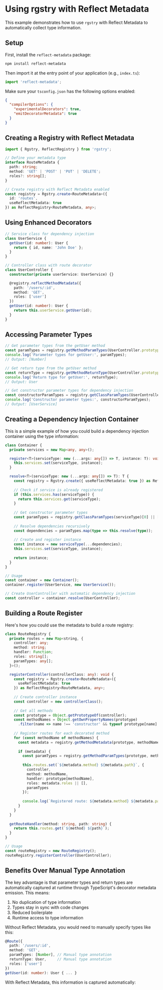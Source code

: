 # Using rgstry with Reflect Metadata

This example demonstrates how to use `rgstry` with Reflect Metadata to automatically collect type information.

## Setup

First, install the `reflect-metadata` package:

```bash
npm install reflect-metadata
```

Then import it at the entry point of your application (e.g., `index.ts`):

```typescript
import 'reflect-metadata';
```

Make sure your `tsconfig.json` has the following options enabled:

```json
{
  "compilerOptions": {
    "experimentalDecorators": true,
    "emitDecoratorMetadata": true
  }
}
```

## Creating a Registry with Reflect Metadata

```typescript
import { Rgstry, ReflectRegistry } from 'rgstry';

// Define your metadata type
interface RouteMetadata {
  path: string;
  method: 'GET' | 'POST' | 'PUT' | 'DELETE';
  roles?: string[];
}

// Create registry with Reflect Metadata enabled
const registry = Rgstry.create<RouteMetadata>({
  id: 'routes',
  useReflectMetadata: true
}) as ReflectRegistry<RouteMetadata, any>;
```

## Using Enhanced Decorators

```typescript
// Service class for dependency injection
class UserService {
  getUser(id: number): User {
    return { id, name: 'John Doe' };
  }
}

// Controller class with route decorator
class UserController {
  constructor(private userService: UserService) {}

  @registry.reflectMethodMetadata({
    path: '/users/:id',
    method: 'GET',
    roles: ['user']
  })
  getUser(id: number): User {
    return this.userService.getUser(id);
  }
}
```

## Accessing Parameter Types

```typescript
// Get parameter types from the getUser method
const paramTypes = registry.getMethodParamTypes(UserController.prototype, 'getUser')[0];
console.log('Parameter types for getUser:', paramTypes);
// Output: [Number]

// Get return type from the getUser method
const returnType = registry.getMethodReturnType(UserController.prototype, 'getUser')[0];
console.log('Return type for getUser:', returnType);
// Output: User

// Get constructor parameter types for dependency injection
const constructorParamTypes = registry.getClassParamTypes(UserController)[0];
console.log('Constructor parameter types:', constructorParamTypes);
// Output: [UserService]
```

## Creating a Dependency Injection Container

This is a simple example of how you could build a dependency injection container using the type information:

```typescript
class Container {
  private services = new Map<any, any>();

  register<T>(serviceType: new (...args: any[]) => T, instance: T): void {
    this.services.set(serviceType, instance);
  }

  resolve<T>(serviceType: new (...args: any[]) => T): T {
    const registry = Rgstry.create({ useReflectMetadata: true }) as ReflectRegistry<any, any>;
    
    // Check if service is already registered
    if (this.services.has(serviceType)) {
      return this.services.get(serviceType);
    }
    
    // Get constructor parameter types
    const paramTypes = registry.getClassParamTypes(serviceType)[0] || [];
    
    // Resolve dependencies recursively
    const dependencies = paramTypes.map(type => this.resolve(type));
    
    // Create and register instance
    const instance = new serviceType(...dependencies);
    this.services.set(serviceType, instance);
    
    return instance;
  }
}

// Usage
const container = new Container();
container.register(UserService, new UserService());

// Create UserController with automatic dependency injection
const controller = container.resolve(UserController);
```

## Building a Route Register

Here's how you could use the metadata to build a route registry:

```typescript
class RouteRegistry {
  private routes = new Map<string, {
    controller: any;
    method: string;
    handler: Function;
    roles: string[];
    paramTypes: any[];
  }>();

  registerController(controllerClass: any): void {
    const registry = Rgstry.create<RouteMetadata>({
      useReflectMetadata: true
    }) as ReflectRegistry<RouteMetadata, any>;
    
    // Create controller instance
    const controller = new controllerClass();
    
    // Get all methods
    const prototype = Object.getPrototypeOf(controller);
    const methodNames = Object.getOwnPropertyNames(prototype)
      .filter(name => name !== 'constructor' && typeof prototype[name] === 'function');
    
    // Register routes for each decorated method
    for (const methodName of methodNames) {
      const metadata = registry.getMethodMetadata(prototype, methodName)[0];
      
      if (metadata) {
        const paramTypes = registry.getMethodParamTypes(prototype, methodName)[0] || [];
        
        this.routes.set(`${metadata.method} ${metadata.path}`, {
          controller,
          method: methodName,
          handler: prototype[methodName],
          roles: metadata.roles || [],
          paramTypes
        });
        
        console.log(`Registered route: ${metadata.method} ${metadata.path}`);
      }
    }
  }
  
  getRouteHandler(method: string, path: string) {
    return this.routes.get(`${method} ${path}`);
  }
}

// Usage
const routeRegistry = new RouteRegistry();
routeRegistry.registerController(UserController);
```

## Benefits Over Manual Type Annotation

The key advantage is that parameter types and return types are automatically captured at runtime through TypeScript's decorator metadata emission. This means:

1. No duplication of type information
2. Types stay in sync with code changes
3. Reduced boilerplate
4. Runtime access to type information

Without Reflect Metadata, you would need to manually specify types like this:

```typescript
@Route({
  path: '/users/:id',
  method: 'GET',
  paramTypes: [Number], // Manual type annotation
  returnType: User,     // Manual type annotation
  roles: ['user']
})
getUser(id: number): User { ... }
```

With Reflect Metadata, this information is captured automatically:
